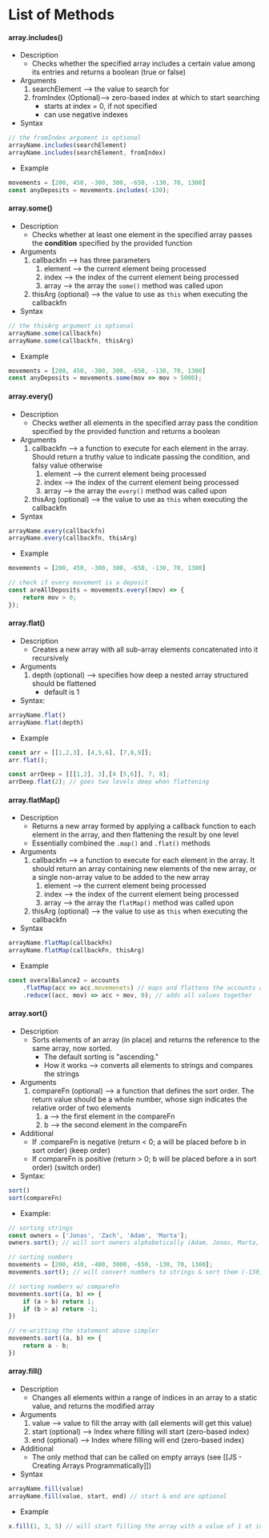 # List of Methods


#### array.includes() 
* Description
	* Checks whether the specified array includes a certain value among its entries and returns a boolean (true or false)
* Arguments
	1) searchElement --> the value to search for
	2) fromIndex (Optional)--> zero-based index at which to start searching 
		* starts at index = 0, if not specified
		* can use negative indexes
* Syntax 
```js
// the fromIndex argument is optional
arrayName.includes(searchElement) 
arrayName.includes(searchElement, fromIndex)
```
* Example
```js
movements = [200, 450, -300, 300, -650, -130, 70, 1300]
const anyDeposits = movements.includes(-130);
```

#### array.some()
* Description
	* Checks whether at least one element in the specified array passes the **condition** specified by the provided function
* Arguments
	1) callbackfn --> has three parameters
		1) element --> the current element being processed 
		2) index --> the index of the current element being processed
		3) array --> the array the `some()` method was called upon
	2) thisArg (optional) --> the value to use as `this` when executing the callbackfn
* Syntax
```js
// the thisArg argument is optional
arrayName.some(callbackfn)
arrayName.some(callbackfn, thisArg)
```
* Example
```js
movements = [200, 450, -300, 300, -650, -130, 70, 1300]
const anyDeposits = movements.some(mov => mov > 5000);
```

#### array.every()
* Description
	* Checks wether all elements in the specified array pass the condition specified by the provided function and returns a boolean
* Arguments
	1) callbackfn --> a function to execute for each element in the array. Should return a truthy value to indicate passing the condition, and falsy value otherwise
		1) element --> the current element being processed 
		2) index --> the index of the current element being processed
		3) array --> the array the `every()` method was called upon
	2) thisArg (optional) --> the value to use as `this` when executing the callbackfn
* Syntax
```js
arrayName.every(callbackfn)
arrayName.every(callbackfn, thisArg)
```
* Example
```js
movements = [200, 450, -300, 300, -650, -130, 70, 1300]

// check if every movement is a deposit
const areAllDeposits = movements.every((mov) => {
	return mov > 0;
});
```

#### array.flat()
* Description
	* Creates a new array with all sub-array elements concatenated into it recursively
* Arguments
	1) depth (optional) --> specifies how deep a nested array structured should be flattened
		* default is 1
* Syntax:
```js 
arrayName.flat()
arrayName.flat(depth)
```
* Example
```js
const arr = [[1,2,3], [4,5,6], [7,8,9]];
arr.flat();

const arrDeep = [[[1,2], 3],[4 [5,6]], 7, 8];
arrDeep.flat(2); // goes two levels deep when flattening
```

#### array.flatMap()
* Description
	* Returns a new array formed by applying a callback function to each element in the array, and then flattening the result by one level
	* Essentially combined the `.map()` and `.flat()` methods
* Arguments
	1) callbackfn --> a function to execute for each element in the array. It should return an array containing new elements of the new array, or a single non-array value to be added to the new array
		1) element --> the current element being processed 
		2) index --> the index of the current element being processed
		3) array --> the array the `flatMap()` method was called upon
	2) thisArg (optional) --> the value to use as `this` when executing the callbackfn
* Syntax
```js
arrayName.flatMap(callbackFn)
arrayName.flatMap(callbackFn, thisArg)
```
* Example
```js
const overalBalance2 = accounts
	.flatMap(acc => acc.movemenets) // maps and flattens the accounts array
	.reduce((acc, mov) => acc + mov, 0); // adds all values together
```

#### array.sort()
* Description
	* Sorts elements of an array (in place) and returns the reference to the same array, now sorted.
		* The default sorting is "ascending."
		* How it works --> converts all elements to strings and compares the strings 
* Arguments
	1) compareFn (optional) --> a function that defines the sort order. The return value should be a whole number, whose sign indicates the relative order of two elements
		1) a --> the first element in the compareFn 
		3) b --> the second element in the compareFn
* Additional
	* If .compareFn is negative (return < 0; a will be placed before b in sort order) (keep order)
	* If compareFn is positive (return > 0; b will be placed before a in sort order) (switch order)
* Syntax:
```js
sort()
sort(compareFn)
```
* Example:
```js
// sorting strings
const owners = ['Jonas', 'Zach', 'Adam', 'Marta'];
owners.sort(); // will sort owners alphabetically (Adam, Jonas, Marta, Zach)

// sorting numbers
movements = [200, 450, -400, 3000, -650, -130, 70, 1300];
movements.sort(); // will convert numbers to strings & sort them (-130, -400, -650, 1300, 200, 3000, 450, 70)

// sorting numbers w/ compareFn
movements.sort((a, b) => {
	if (a > b) return 1;
	if (b > a) return -1;
})

// re-writting the statement above simpler 
movements.sort((a, b) => {
	return a - b;
})
```

#### array.fill()
* Description
	* Changes all elements within a range of indices in an array to a static value, and returns the modified array
* Arguments
	1) value --> value to fill the array with (all elements will get this value)
	2) start (optional) --> Index where filling will start (zero-based index)
	3) end (optional) --> Index where filling will end (zero-based index)
* Additional
	* The only method that can be called on empty arrays (see [[JS - Creating Arrays Programmatically]])
* Syntax
```js
arrayName.fill(value)
arrayName.fill(value, start, end) // start & end are optional
```
* Example
```js
x.fill(1, 3, 5) // will start filling the array with a value of 1 at index 3, end at index 5 
```